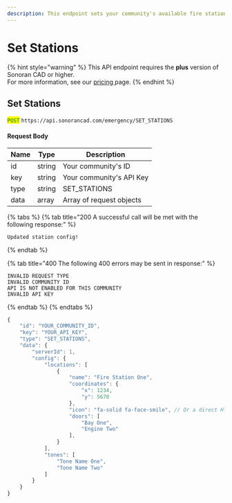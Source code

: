 ```yaml
---
description: This endpoint sets your community's available fire stations.
---
```


# Set Stations

{% hint style="warning" %}
This API endpoint requires the **plus** version of Sonoran CAD or higher.\
For more information, see our [pricing ](../../../../pricing/faq/)page.
{% endhint %}

## Set Stations

<mark style="color:green;">`POST`</mark> `https://api.sonorancad.com/emergency/SET_STATIONS`

#### Request Body

| Name | Type   | Description              |
| ---- | ------ | ------------------------ |
| id   | string | Your community's ID      |
| key  | string | Your community's API Key |
| type | string | SET\_STATIONS            |
| data | array  | Array of request objects |

{% tabs %}
{% tab title="200 A successful call will be met with the following response:" %}
```
Updated station config!
```
{% endtab %}

{% tab title="400 The following 400 errors may be sent in response:" %}
```http
INVALID REQUEST TYPE
INVALID COMMUNITY ID
API IS NOT ENABLED FOR THIS COMMUNITY
INVALID API KEY
```
{% endtab %}
{% endtabs %}

```javascript
{
    "id": "YOUR_COMMUNITY_ID",
    "key": "YOUR_API_KEY",
    "type": "SET_STATIONS",
    "data": {
        "serverId": 1,
        "config": {
            "locations": [
                {
                    "name": "Fire Station One",
                    "coordinates": {
                        "x": 1234,
                        "y": 5678
                    },
                    "icon": "fa-solid fa-face-smile", // Or a direct HTTPS URL to an image
                    "doors": [
                        "Bay One",
                        "Engine Two"
                    ],
                }
            ],
            "tones": [
                "Tone Name One",
                "Tone Name Two"
            ]
        }
    }
}
```

